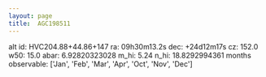 ```yaml
---
layout: page
title:  AGC198511
--- 
```

alt id: HVC204.88+44.86+147
ra: 09h30m13.2s
dec: +24d12m17s
cz: 152.0
w50: 15.0
abar: 6.92820323028
m_hi: 5.24
n_hi: 18.8292994361
months observable: ['Jan', 'Feb', 'Mar', 'Apr', 'Oct', 'Nov', 'Dec']
